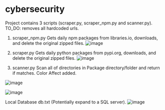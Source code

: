 # cybersecurity
Project contains 3 scripts (scraper.py, scraper_npm.py and scanner.py). TO_DO: removes all hardcoded urls. 
1. scraper_npm.py 
Gets daily npm packages from libraries.io, downloads, and delete the original zipped files.
![image](https://user-images.githubusercontent.com/71614530/191200035-82b83ce1-c922-42ad-9f9a-6302fc9b87e7.png)

2. scraper.py
Gets daily python packages from pypi.org, downloads, and delete the original zipped files.
![image](https://user-images.githubusercontent.com/71614530/191201007-94e2280b-e15d-46b8-9672-2ec34058800e.png)

3. scanner.py 
Scan all of directories in Package directory/folder and return if matches. Color Affect added.

![image](https://user-images.githubusercontent.com/71614530/191202030-4c5b413c-2063-4f70-abf4-8ca965c4f34d.png)

![image](https://user-images.githubusercontent.com/71614530/191202250-d1db0982-e2fc-4ddb-aeff-733c5837ea9f.png)


Local Database db.txt (Potentially expand to a SQL server). 
![image](https://user-images.githubusercontent.com/71614530/191207206-0da14916-87f8-47e7-a012-220b2d8df89a.png)
